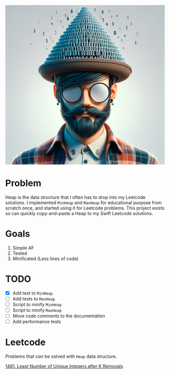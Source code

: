 ![Repo image](/github-image.png)

# Problem

Heap is the data structure that I often has to drop into my Leetcode solutions. I implemented `MinHeap` and `MaxHeap` for educational purpose from scratch once, and started using it for Leetcode problems. This project exists so can quickly copy-and-paste a Heap to my Swift Leetcode solutions.

# Goals

1. Simple AF
2. Tested
3. Minificated (Less lines of code)

# TODO

- [x] Add test to `MinHeap`
- [ ] Add tests to `MaxHeap`
- [ ] Script to minify `MinHeap`
- [ ] Script to minify `MaxHeap`
- [ ] Move code comments to the documentation
- [ ] Add performance tests

# Leetcode
Problems that *can* be solved with `Heap` data structure.

[1481. Least Number of Unique Integers after K Removals](https://leetcode.com/problems/least-number-of-unique-integers-after-k-removals/)

